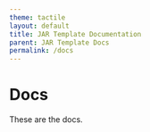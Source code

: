 ```yaml
---
theme: tactile
layout: default
title: JAR Template Documentation
parent: JAR Template Docs
permalink: /docs
---
```


# Docs
These are the docs.
